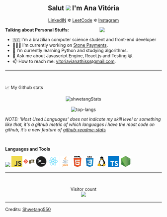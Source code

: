 <h2 align="center">Salut <img src="https://media.giphy.com/media/hvRJCLFzcasrR4ia7z/giphy.gif" width="25px"> I'm Ana Vitória</h2>
<p align="center">
  <a href="https://www.linkedin.com/in/anvitrola/">LinkedIN</a> ✲
    <a href="https://leetcode.com/anvitrola/">LeetCode</a> ✲
  <a href="https://www.instagram.com/anvitrola/">Instagram</a>

</p>

<img align='right' src='https://media.giphy.com/media/bcKmIWkUMCjVm/giphy.gif' width='200"'>


**Talking about Personal Stuffs:**

- 🇧🇷  I'm a brazilian computer science student and front-end developer 
- 👨🏽‍💻  I’m currently working on <a href="https://www.stone.co/">Stone Payments</a>.
- 🌱  I’m currently learning Python and studying algorithms. 
- 💬  Ask me about Javascript Engine, React.js and Testing :wink:. 
- 📫  How to reach me: vitoriavianathiss@gmail.com.



***

 <br>

📈 My Github stats <br />
<p align="center">
  <img src="https://github-readme-stats.vercel.app/api?username=anvitrola&theme=dark&show_icons=true" alt="shwetangStats" />  
  <br />
  <br />
  <img src="https://github-readme-stats.vercel.app/api/top-langs/?username=anvitrola&layout=compact&theme=dark" alt="top-langs" />
</p>

*NOTE: 'Most Used Languages' does not indicate my skill level or something like that, it's a github metric of which languages i have the most code on github, it's a new feature of [github-readme-stats](https://github.com/anuraghazra/github-readme-stats)*

<br>

**Languages and Tools**

<code><img height="35rem" src="https://cdn4.iconfinder.com/data/icons/logos-3/600/React.js_logo-512.png" /></code>
<code><img height="35rem" src="https://raw.githubusercontent.com/github/explore/80688e429a7d4ef2fca1e82350fe8e3517d3494d/topics/javascript/javascript.png"></code>
<code><img height="35rem" src="https://raw.githubusercontent.com/github/explore/80688e429a7d4ef2fca1e82350fe8e3517d3494d/topics/git/git.png"></code>
<code><img height="35rem" src="https://raw.githubusercontent.com/github/explore/80688e429a7d4ef2fca1e82350fe8e3517d3494d/topics/terminal/terminal.png"></code>
<code><img height="35rem" src="https://raw.githubusercontent.com/github/explore/80688e429a7d4ef2fca1e82350fe8e3517d3494d/topics/react/react.png"></code>
<code><img height="35rem" src="https://raw.githubusercontent.com/github/explore/80688e429a7d4ef2fca1e82350fe8e3517d3494d/topics/java/java.png"></code>
<code><img alt="HTML5" height="35rem" src="https://raw.githubusercontent.com/github/explore/80688e429a7d4ef2fca1e82350fe8e3517d3494d/topics/html/html.png" /></code>
<code><img alt="CSS3" height="35rem" src="https://raw.githubusercontent.com/github/explore/80688e429a7d4ef2fca1e82350fe8e3517d3494d/topics/css/css.png" /></code>
<code><img height="35rem" src="https://raw.githubusercontent.com/github/explore/80688e429a7d4ef2fca1e82350fe8e3517d3494d/topics/linux/linux.png"></code>
<code><img height="35rem" src="https://raw.githubusercontent.com/github/explore/80688e429a7d4ef2fca1e82350fe8e3517d3494d/topics/typescript/typescript.png"></code>
<code><img height="35rem" src="https://raw.githubusercontent.com/github/explore/80688e429a7d4ef2fca1e82350fe8e3517d3494d/topics/nodejs/nodejs.png"></code>



***

<br />

<p align="center"> 
  Visitor count<br>
  <img src="https://profile-counter.glitch.me/anvitrola/count.svg" />
</p>

-----
Credits: [Shwetang550](https://github.com/Shwetang550)

